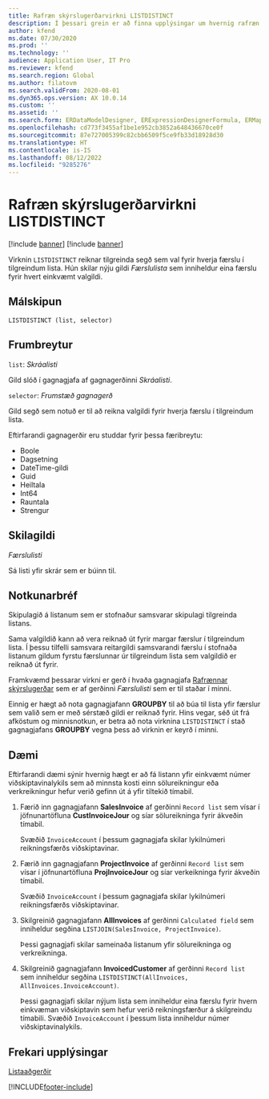 ```yaml
---
title: Rafræn skýrslugerðarvirkni LISTDISTINCT
description: Í þessari grein er að finna upplýsingar um hvernig rafræn skýrslugerðarvirkni LISTDISTINCT er notuð.
author: kfend
ms.date: 07/30/2020
ms.prod: ''
ms.technology: ''
audience: Application User, IT Pro
ms.reviewer: kfend
ms.search.region: Global
ms.author: filatovm
ms.search.validFrom: 2020-08-01
ms.dyn365.ops.version: AX 10.0.14
ms.custom: ''
ms.assetid: ''
ms.search.form: ERDataModelDesigner, ERExpressionDesignerFormula, ERMappedFormatDesigner, ERModelMappingDesigner
ms.openlocfilehash: cd773f3455af1be1e952cb3852a648436670ce0f
ms.sourcegitcommit: 87e727005399c82cbb6509f5ce9fb33d18928d30
ms.translationtype: HT
ms.contentlocale: is-IS
ms.lasthandoff: 08/12/2022
ms.locfileid: "9285276"
---
```

# <a name="listdistinct-er-function"></a>Rafræn skýrslugerðarvirkni LISTDISTINCT

[!include [banner](../includes/banner.md)]
[!include [banner](../includes/preview-banner.md)]

Virknin `LISTDISTINCT` reiknar tilgreinda segð sem val fyrir hverja færslu í tilgreindum lista. Hún skilar nýju gildi *Færslulista* sem inniheldur eina færslu fyrir hvert einkvæmt valgildi.

## <a name="syntax"></a>Málskipun

```
LISTDISTINCT (list, selector)
```

## <a name="arguments"></a>Frumbreytur

`list`: *Skráalisti*

Gild slóð í gagnagjafa af gagnagerðinni *Skráalisti*.

`selector`: *Frumstæð gagnagerð*

Gild segð sem notuð er til að reikna valgildi fyrir hverja færslu í tilgreindum lista.

Eftirfarandi gagnagerðir eru studdar fyrir þessa færibreytu:

- Boole
- Dagsetning
- DateTime-gildi
- Guid
- Heiltala
- Int64
- Rauntala
- Strengur

## <a name="return-values"></a>Skilagildi

*Færslulisti*

Sá listi yfir skrár sem er búinn til.

## <a name="usage-notes"></a>Notkunarbréf

Skipulagið á listanum sem er stofnaður samsvarar skipulagi tilgreinda listans.

Sama valgildið kann að vera reiknað út fyrir margar færslur í tilgreindum lista. Í þessu tilfelli samsvara reitargildi samsvarandi færslu í stofnaða listanum gildum fyrstu færslunnar úr tilgreindum lista sem valgildið er reiknað út fyrir.

Framkvæmd þessarar virkni er gerð í hvaða gagnagjafa [Rafrænnar skýrslugerðar](general-electronic-reporting.md) sem er af gerðinni *Færslulisti* sem er til staðar í minni.

Einnig er hægt að nota gagnagjafann **GROUPBY** til að búa til lista yfir færslur sem valið sem er með sérstæð gildi er reiknað fyrir. Hins vegar, séð út frá afköstum og minnisnotkun, er betra að nota virknina `LISTDISTINCT` í stað gagnagjafans **GROUPBY** vegna þess að virknin er keyrð í minni.

## <a name="example"></a>Dæmi

Eftirfarandi dæmi sýnir hvernig hægt er að fá listann yfir einkvæmt númer viðskiptavinalykils sem að minnsta kosti einn sölureikningur eða verkreikningur hefur verið gefinn út á yfir tiltekið tímabil.

1. Færið inn gagnagjafann **SalesInvoice** af gerðinni `Record list` sem vísar í jöfnunartöfluna **CustInvoiceJour** og síar sölureikninga fyrir ákveðin tímabil.

    Svæðið `InvoiceAccount` í þessum gagnagjafa skilar lykilnúmeri reikningsfærðs viðskiptavinar.

2. Færið inn gagnagjafann **ProjectInvoice** af gerðinni `Record list` sem vísar í jöfnunartöfluna **ProjInvoiceJour** og síar verkeikninga fyrir ákveðin tímabil.

    Svæðið `InvoiceAccount` í þessum gagnagjafa skilar lykilnúmeri reikningsfærðs viðskiptavinar.

3. Skilgreinið gagnagjafann **AllInvoices** af gerðinni `Calculated field` sem inniheldur segðina `LISTJOIN(SalesInvoice, ProjectInvoice)`.

    Þessi gagnagjafi skilar sameinaða listanum yfir sölureikninga og verkreikninga.

4. Skilgreinið gagnagjafann **InvoicedCustomer** af gerðinni `Record list` sem inniheldur segðina `LISTDISTINCT(AllInvoices, AllInvoices.InvoiceAccount)`.

    Þessi gagnagjafi skilar nýjum lista sem inniheldur eina færslu fyrir hvern einkvæman viðskiptavin sem hefur verið reikningsfærður á skilgreindu tímabili. Svæðið `InvoiceAccount` í þessum lista inniheldur númer viðskiptavinalykils.

## <a name="additional-resources"></a>Frekari upplýsingar

[Listaaðgerðir](er-functions-category-list.md)


[!INCLUDE[footer-include](../../../includes/footer-banner.md)]
